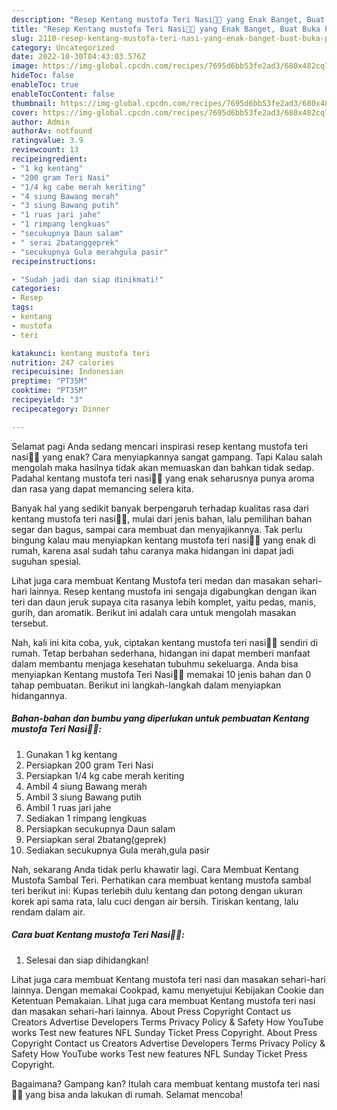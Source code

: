 ```yaml
---
description: "Resep Kentang mustofa Teri Nasi👩‍🍳 yang Enak Banget, Buat Buka Puasa Lezat"
title: "Resep Kentang mustofa Teri Nasi👩‍🍳 yang Enak Banget, Buat Buka Puasa Lezat"
slug: 2110-resep-kentang-mustofa-teri-nasi-yang-enak-banget-buat-buka-puasa-lezat
category: Uncategorized
date: 2022-10-30T04:43:03.576Z
image: https://img-global.cpcdn.com/recipes/7695d6bb53fe2ad3/680x482cq70/kentang-mustofa-teri-nasi-foto-resep-utama.jpg
hideToc: false
enableToc: true
enableTocContent: false
thumbnail: https://img-global.cpcdn.com/recipes/7695d6bb53fe2ad3/680x482cq70/kentang-mustofa-teri-nasi-foto-resep-utama.jpg
cover: https://img-global.cpcdn.com/recipes/7695d6bb53fe2ad3/680x482cq70/kentang-mustofa-teri-nasi-foto-resep-utama.jpg
author: Admin
authorAv: notfound
ratingvalue: 3.9
reviewcount: 13
recipeingredient:
- "1 kg kentang"
- "200 gram Teri Nasi"
- "1/4 kg cabe merah keriting"
- "4 siung Bawang merah"
- "3 siung Bawang putih"
- "1 ruas jari jahe"
- "1 rimpang lengkuas"
- "secukupnya Daun salam"
- " serai 2batanggeprek"
- "secukupnya Gula merahgula pasir"
recipeinstructions:

- "Sudah jadi dan siap dinikmati!"
categories:
- Resep
tags:
- kentang
- mustofa
- teri

katakunci: kentang mustofa teri 
nutrition: 247 calories
recipecuisine: Indonesian
preptime: "PT35M"
cooktime: "PT35M"
recipeyield: "3"
recipecategory: Dinner

---
```



Selamat pagi Anda sedang mencari inspirasi resep kentang mustofa teri nasi👩‍🍳 yang enak? Cara menyiapkannya sangat gampang. Tapi Kalau salah mengolah maka hasilnya tidak akan memuaskan dan bahkan tidak sedap. Padahal kentang mustofa teri nasi👩‍🍳 yang enak seharusnya punya aroma dan rasa yang dapat memancing selera kita.


Banyak hal yang sedikit banyak berpengaruh terhadap kualitas rasa dari kentang mustofa teri nasi👩‍🍳, mulai dari jenis bahan, lalu pemilihan bahan segar dan bagus, sampai cara membuat dan menyajikannya. Tak perlu bingung kalau mau menyiapkan kentang mustofa teri nasi👩‍🍳 yang enak di rumah, karena asal sudah tahu caranya maka hidangan ini dapat jadi suguhan spesial.

Lihat juga cara membuat Kentang Mustofa teri medan dan masakan sehari-hari lainnya. Resep kentang mustofa ini sengaja digabungkan dengan ikan teri dan daun jeruk supaya cita rasanya lebih komplet, yaitu pedas, manis, gurih, dan aromatik. Berikut ini adalah cara untuk mengolah masakan tersebut.


Nah, kali ini kita coba, yuk, ciptakan kentang mustofa teri nasi👩‍🍳 sendiri di rumah. Tetap berbahan sederhana, hidangan ini dapat memberi manfaat dalam membantu menjaga kesehatan tubuhmu sekeluarga. Anda bisa menyiapkan Kentang mustofa Teri Nasi👩‍🍳 memakai 10 jenis bahan dan 0 tahap pembuatan. Berikut ini langkah-langkah dalam menyiapkan hidangannya.

<!--inarticleads1-->

##### Bahan-bahan dan bumbu yang diperlukan untuk pembuatan Kentang mustofa Teri Nasi👩‍🍳:

1. Gunakan 1 kg kentang
1. Persiapkan 200 gram Teri Nasi
1. Persiapkan 1/4 kg cabe merah keriting
1. Ambil 4 siung Bawang merah
1. Ambil 3 siung Bawang putih
1. Ambil 1 ruas jari jahe
1. Sediakan 1 rimpang lengkuas
1. Persiapkan secukupnya Daun salam
1. Persiapkan  serai 2batang(geprek)
1. Sediakan secukupnya Gula merah,gula pasir


Nah, sekarang Anda tidak perlu khawatir lagi. Cara Membuat Kentang Mustofa Sambal Teri. Perhatikan cara membuat kentang mustofa sambal teri berikut ini: Kupas terlebih dulu kentang dan potong dengan ukuran korek api sama rata, lalu cuci dengan air bersih. Tiriskan kentang, lalu rendam dalam air. 

<!--inarticleads2-->

##### Cara buat Kentang mustofa Teri Nasi👩‍🍳:


1. Selesai dan siap dihidangkan!

Lihat juga cara membuat Kentang mustofa teri nasi dan masakan sehari-hari lainnya. Dengan memakai Cookpad, kamu menyetujui Kebijakan Cookie dan Ketentuan Pemakaian. Lihat juga cara membuat Kentang mustofa teri nasi dan masakan sehari-hari lainnya. About Press Copyright Contact us Creators Advertise Developers Terms Privacy Policy &amp; Safety How YouTube works Test new features NFL Sunday Ticket Press Copyright. About Press Copyright Contact us Creators Advertise Developers Terms Privacy Policy &amp; Safety How YouTube works Test new features NFL Sunday Ticket Press Copyright. 

Bagaimana? Gampang kan? Itulah cara membuat kentang mustofa teri nasi👩‍🍳 yang bisa anda lakukan di rumah. Selamat mencoba!
